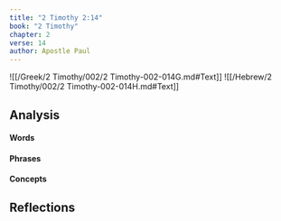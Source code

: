 ```yaml
---
title: "2 Timothy 2:14"
book: "2 Timothy"
chapter: 2
verse: 14
author: Apostle Paul
---
```

![[/Greek/2 Timothy/002/2 Timothy-002-014G.md#Text]]
![[/Hebrew/2 Timothy/002/2 Timothy-002-014H.md#Text]]

## Analysis

#### Words

#### Phrases

#### Concepts

## Reflections
